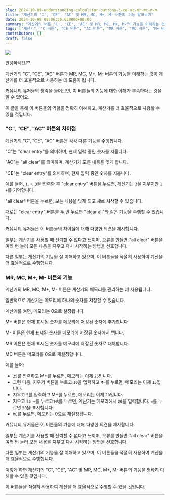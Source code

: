 ```yaml
---
slug: 2024-10-09-understanding-calculator-buttons-c-ce-ac-mr-mc-m-m
title: "계산기의 'C', 'CE', 'AC' 및 MR, MC, M+, M- 버튼의 기능 알아보기"
date: 2024-10-09 08:06:26.658000+00:00
summary: "계산기의 버튼 'C', 'CE', 'AC' 및 MR, MC, M+, M-의 기능을 이해하는 것은 계산기를 더 효율적으로 사용하는 데 도움이 됩니다. 이 글을 통해 이 버튼들의 역할을 명확히 이해하고, 계산기를 더 효율적으로 사용할 수 있을 것입니다."
tags: ["계산기", "C 버튼", "CE 버튼", "AC 버튼", "MR 버튼", "MC 버튼", "M+ 버튼", "M- 버튼", "메모리 관리", "clear entry", "all clear"]
contributors: []
draft: false
---
```


![](https://blogger.googleusercontent.com/img/a/AVvXsEjv51zJLk9XrBuE1pEYi3lZCJtHAqRMPmv6MxM1rDSDNzARt1CvH9gJWiiCuUCpjwpXTK-wfIBrHYlwJHavabzcv-TvKuBKaya1LNhHyGna3Sp8m8KsyvWfWhp5FmxFTA_C5pOwJSMvMtcI6EJY6tJTC0dvTOGIeZcJEjnMo5hXulzULobrtxG8sTY76Ww)

안녕하세요??

계산기의 "C", "CE", "AC" 버튼과 MR, MC, M+, M- 버튼의 기능을 이해하는 것이 계산기를 더 효율적으로 사용하는 데 도움이 됩니다.

커뮤니티 유저들의 생각을 들어보면, 이 버튼들의 기능에 대한 이해가 부족하다는 것을 알 수 있어요.

이 글을 통해 이 버튼들의 역할을 명확히 이해하고, 계산기를 더 효율적으로 사용할 수 있을 것입니다.

### "C", "CE", "AC" 버튼의 차이점
계산기의 "C", "CE", "AC" 버튼은 각각 다른 기능을 수행합니다.

"C"는 "clear entry"를 의미하며, 현재 입력 중인 숫자를 지웁니다.

"AC"는 "all clear"를 의미하며, 계산기가 모든 내용을 잊게 합니다.

"CE"는 "clear entry"를 의미하며, 현재 입력 중인 숫자를 지웁니다.

예를 들어, `1`, `+`, `3`을 입력한 후 "clear entry" 버튼을 누르면, 계산기는 `3`을 지우지만 `1 +`를 기억합니다.

"all clear" 버튼을 누르면, 모든 내용을 잊게 되고 새로 시작할 수 있습니다.

때로는 "clear entry" 버튼을 두 번 누르면 "clear all"와 같은 기능을 수행할 수 있습니다.

커뮤니티 유저들은 이 버튼들의 차이점에 대해 다양한 의견을 제시합니다.

일부는 계산기를 사용할 때 신뢰할 수 없다고 느끼며, 오류를 만들면 "all clear" 버튼을 여러 번 눌러 모든 내용을 지우고 다시 시작하는 방법을 선호합니다.

다른 일부는 계산기의 기능을 잘 이해하고 있으며, 이 버튼들을 적절히 사용하여 계산을 더 효율적으로 수행합니다.

### MR, MC, M+, M- 버튼의 기능
계산기의 MR, MC, M+, M- 버튼은 계산기의 메모리를 관리하는 데 사용됩니다.

일반적으로 계산기는 메모리에 하나의 숫자를 저장할 수 있습니다.

계산기를 켜면, 메모리는 0으로 설정됩니다.

M+ 버튼은 현재 표시된 숫자를 메모리에 저장된 숫자에 추가합니다.

M- 버튼은 현재 표시된 숫자를 메모리에 저장된 숫자에서 뺍니다.

MR 버튼은 현재 표시된 숫자를 메모리에 저장된 숫자로 대체합니다.

MC 버튼은 메모리를 0으로 재설정합니다.

예를 들어:

- `25`를 입력하고 M+를 누르면, 메모리는 이제 `25`입니다.
- 그런 다음, 지우기 버튼을 누르고 `10`을 입력하고 `M-`를 누르면, 메모리는 이제 `15`입니다.
- 지우고 `5`를 입력하고 M+를 누르면, 메모리는 이제 `20`입니다.
- 지우고 `30 +`를 누르고 `MR`를 누르면, 계산기는 메모리에서 `20`을 입력합니다. `=`를 누르면 `50`을 표시합니다.
- `MC`를 누르면, 메모리는 0으로 재설정됩니다.

커뮤니티 유저들은 이 버튼들의 기능에 대해 다양한 의견을 제시합니다.

일부는 계산기를 사용할 때 신뢰할 수 없다고 느끼며, 오류를 만들면 "all clear" 버튼을 여러 번 눌러 모든 내용을 지우고 다시 시작하는 방법을 선호합니다.

다른 일부는 계산기의 기능을 잘 이해하고 있으며, 이 버튼들을 적절히 사용하여 계산을 더 효율적으로 수행합니다.

이렇게 하면 계산기의 "C", "CE", "AC" 및 MR, MC, M+, M- 버튼의 기능을 명확히 이해할 수 있을 것입니다.

이 버튼들을 적절히 사용하여 계산을 더 효율적으로 수행할 수 있을 것입니다.

---
